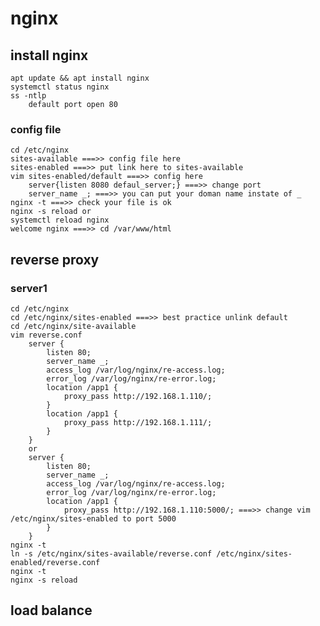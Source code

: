 # nginx

## install nginx
    apt update && apt install nginx
    systemctl status nginx
    ss -ntlp
        default port open 80

### config file
    cd /etc/nginx
    sites-available ===>> config file here
    sites-enabled ===>> put link here to sites-available
    vim sites-enabled/default ===>> config here
        server{listen 8080 defaul_server;} ===>> change port
        server_name _; ===>> you can put your doman name instate of _
    nginx -t ===>> check your file is ok
    nginx -s reload or
    systemctl reload nginx
    welcome nginx ===>> cd /var/www/html

## reverse proxy
### server1
    cd /etc/nginx
    cd /etc/nginx/sites-enabled ===>> best practice unlink default
    cd /etc/nginx/site-available
    vim reverse.conf
        server {
            listen 80;
            server_name _;
            access_log /var/log/nginx/re-access.log;
            error_log /var/log/nginx/re-error.log;
            location /app1 {
                proxy_pass http://192.168.1.110/;
            }
            location /app1 {
                proxy_pass http://192.168.1.111/;
            }
        }
        or
        server {
            listen 80;
            server_name _;
            access_log /var/log/nginx/re-access.log;
            error_log /var/log/nginx/re-error.log;
            location /app1 {
                proxy_pass http://192.168.1.110:5000/; ===>> change vim /etc/nginx/sites-enabled to port 5000
            }
        }
    nginx -t
    ln -s /etc/nginx/sites-available/reverse.conf /etc/nginx/sites-enabled/reverse.conf
    nginx -t
    nginx -s reload

## load balance
    
















